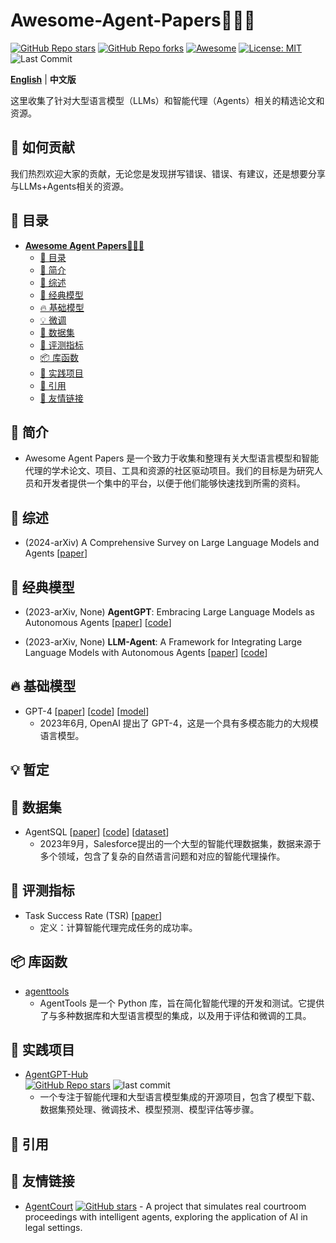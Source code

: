 # **Awesome-Agent-Papers**🚀🚀🚀


[![GitHub Repo stars](https://img.shields.io/github/stars/yourusername/Awesome-Agent-Papers?style=social)](https://github.com/yourusername/Awesome-Agent-Papers/) 
[![GitHub Repo forks](https://img.shields.io/github/forks/yourusername/Awesome-Agent-Papers?style=social)](https://github.com/yourusername/Awesome-Agent-Papers/) 
[![Awesome](https://img.shields.io/badge/Awesome-green.svg)](https://github.com/yourusername/Awesome-Agent-Papers/) 
[![License: MIT](https://img.shields.io/badge/License-MIT-green.svg)](https://opensource.org/licenses/MIT)  
![Last Commit](https://img.shields.io/github/last-commit/yourusername/Awesome-Agent-Papers?color=green) 


[**English**](README.md) | **中文版**

这里收集了针对大型语言模型（LLMs）和智能代理（Agents）相关的精选论文和资源。

## 🌱 如何贡献
我们热烈欢迎大家的贡献，无论您是发现拼写错误、错误、有建议，还是想要分享与LLMs+Agents相关的资源。

## 📜 目录
- [**Awesome Agent Papers**🚀🚀🚀](#awesome-agent-papers)
  - [📜 目录](#-目录)
  - [👋 简介](#-简介)
  - [📖 综述](#-综述)
  - [💬 经典模型](#-经典模型)
  - [🔥 基础模型](#-基础模型)
  - [💡 微调](#-微调)
  - [💪 数据集](#-数据集)
  - [🌈 评测指标](#-评测指标)
  - [📦 库函数](#-库函数)
  - [🔧 实践项目](#-实践项目)
  - [🔗 引用](#-引用)
  - [🤝 友情链接](#-友情链接)

## 👋 简介
- Awesome Agent Papers 是一个致力于收集和整理有关大型语言模型和智能代理的学术论文、项目、工具和资源的社区驱动项目。我们的目标是为研究人员和开发者提供一个集中的平台，以便于他们能够快速找到所需的资料。

## 📖 综述
- (2024-arXiv) A Comprehensive Survey on Large Language Models and Agents [[paper](https://arxiv.org/pdf/2407.15186)] 

## 💬 经典模型
- (2023-arXiv, None) **AgentGPT**: Embracing Large Language Models as Autonomous Agents [[paper](https://arxiv.org/pdf/2312.11242.pdf)] 
[[code](https://github.com/yourusername/agentgpt)] 

- (2023-arXiv, None) **LLM-Agent**: A Framework for Integrating Large Language Models with Autonomous Agents [[paper](https://arxiv.org/pdf/2312.03463.pdf)] 
[[code](https://github.com/yourusername/llm-agent)] 

## 🔥 基础模型
- GPT-4 [[paper](https://arxiv.org/pdf/2306.01116.pdf)]  [[code](https://github.com/openai/gpt-4)]  [[model](https://huggingface.co/openai-gpt-4)] 
  - 2023年6月, OpenAI 提出了 GPT-4，这是一个具有多模态能力的大规模语言模型。

## 💡 暂定


## 💪 数据集
- AgentSQL [[paper](https://arxiv.org/pdf/1709.00103.pdf)]  [[code](https://github.com/salesforce/AgentSQL)]  [[dataset](https://github.com/salesforce/AgentSQL)] 
  - 2023年9月，Salesforce提出的一个大型的智能代理数据集，数据来源于多个领域，包含了复杂的自然语言问题和对应的智能代理操作。

## 🌈 评测指标
- Task Success Rate (TSR) [[paper](https://arxiv.org/pdf/2208.13629.pdf)] 
  - 定义：计算智能代理完成任务的成功率。

## 📦 库函数
- [agenttools](https://pypi.org/project/agenttools/) 
  - AgentTools 是一个 Python 库，旨在简化智能代理的开发和测试。它提供了与多种数据库和大型语言模型的集成，以及用于评估和微调的工具。

## 🔧 实践项目
- [AgentGPT-Hub](https://github.com/yourusername/AgentGPT-Hub)  
[![GitHub Repo stars](https://img.shields.io/github/stars/yourusername/AgentGPT-Hub?style=social)](https://github.com/yourusername/AgentGPT-Hub/stargazers) 
![last commit](https://img.shields.io/github/last-commit/yourusername/AgentGPT-Hub?color=green) 
  - 一个专注于智能代理和大型语言模型集成的开源项目，包含了模型下载、数据集预处理、微调技术、模型预测、模型评估等步骤。

## 🔗 引用


## 🤝 友情链接
- [AgentCourt](https://github.com/relic-yuexi/AgentCourt) [![GitHub stars](https://img.shields.io/github/stars/relic-yuexi/AgentCourt?style=social)](https://github.com/relic-yuexi/AgentCourt) - A project that simulates real courtroom proceedings with intelligent agents, exploring the application of AI in legal settings.


